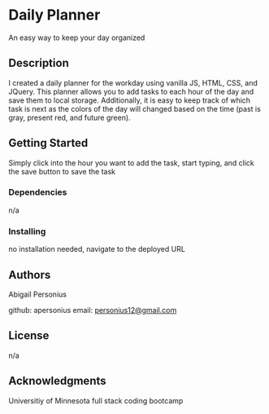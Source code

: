 # Daily Planner

An easy way to keep your day organized

## Description

I created a daily planner for the workday using vanilla JS, HTML, CSS, and JQuery. This planner allows you to add tasks to each hour of the day and save them to local storage. Additionally, it is easy to keep track of which task is next as the colors of the day will changed based on the time (past is gray, present red, and future green).

## Getting Started

Simply click into the hour you want to add the task, start typing, and click the save button to save the task

### Dependencies

n/a

### Installing

no installation needed, navigate to the deployed URL

## Authors

Abigail Personius

github: apersonius
email: personius12@gmail.com

## License

n/a

## Acknowledgments

Universitiy of Minnesota full stack coding bootcamp